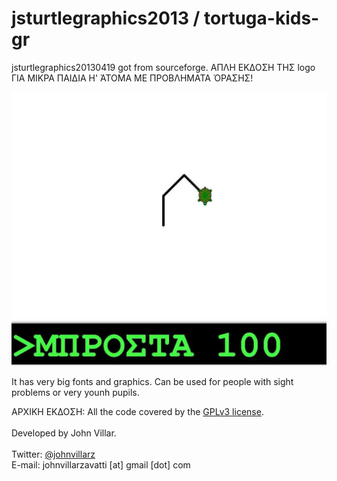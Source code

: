# jsturtlegraphics2013 / tortuga-kids-gr
jsturtlegraphics20130419 got from sourceforge.
ΑΠΛΗ ΕΚΔΟΣΗ ΤΗΣ logo ΓΙΑ ΜΙΚΡΑ ΠΑΙΔΙΑ Η' ΆΤΟΜΑ ΜΕ ΠΡΟΒΛΗΜΑΤΑ ΌΡΑΣΗΣ!

<img src="kidslogo_turtoga_big_fonts.jpg" />

It has very big fonts and graphics. Can be used for people with sight problems or very younh pupils.

ΑΡΧΙΚΗ ΕΚΔΟΣΗ:
All the code covered by the <a href="http://www.gnu.org/licenses/gpl.html">GPLv3 license</a>.<br><br>
Developed by John Villar.<br><br>
Twitter: <a href="http://twitter.com/johnvillarz">@johnvillarz</a><br>
E-mail: johnvillarzavatti [at] gmail [dot] com<br>
